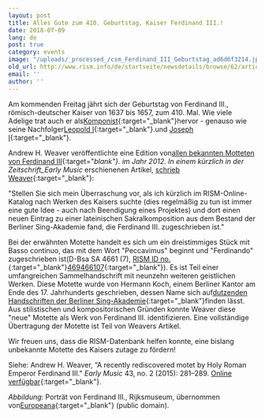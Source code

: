 ```yaml
---
layout: post
title: Alles Gute zum 410. Geburtstag, Kaiser Ferdinand III.!
date: 2018-07-09
lang: de
post: true
category: events
image: "/uploads/_processed_/csm_Ferdinand_III_Geburtstag_ad6d6f3214.jpg"
old_url: http://www.rism.info/de/startseite/newsdetails/browse/62/article/64/happy-410th-birthday-holy-roman-emperor-ferdinand-iii.html
email: ''
author: ''
---
```



Am kommenden Freitag jährt sich der Geburtstag von Ferdinand III., römisch-deutscher Kaiser von 1637 bis 1657, zum 410. Mal. Wie viele Adelige trat auch er als[Komponist](https://opac.rism.info/search?View=rism&author=135163781&Language=de){:target="_blank"}hervor - genauso wie seine Nachfolger[Leopold I](https://opac.rism.info/search?View=rism&author=118571869&Language=de){:target="_blank"}.und [Joseph I](https://opac.rism.info/search?View=rism&author=118558390&Language=de){:target="_blank"}.

Andrew H. Weaver veröffentlichte eine Edition von[allen bekannten Motteten von Ferdinand III](https://www.areditions.com/publications/collegium-musicum/motets-by-emperor-ferdinand-iii-et-al-y2-018.html){:target="_blank"}. im Jahr 2012. In einem kürzlich in der Zeitschrift_Early Music_ erschienenen Artikel, [schrieb Weaver](https://doi.org/10.1093/em/cav001){:target="_blank"}:

"Stellen Sie sich mein Überraschung vor, als ich kürzlich im RISM-Online-Katalog nach Werken des Kaisers suchte (dies regelmäßig zu tun ist immer eine gute Idee - auch nach Beendigung eines Projektes) und dort einen neuen Eintrag zu einer lateinischen Sakralkomposition aus dem Bestand der Berliner Sing-Akademie fand, die Ferdinand III. zugeschrieben ist."

Bei der erwähnten Motette handelt es sich um ein dreistimmiges Stück mit Basso continuo, das mit dem Wort "Peccavimus" beginnt und "Ferdinando" zugeschrieben ist(D-Bsa SA 4661 (7), [RISM ID no.](https://opac.rism.info/search?id=469466107&Language=en){:target="_blank"}[469466107](https://opac.rism.info/search?id=469466107&Language=de){:target="_blank"}). Es ist Teil einer umfangreichen Sammelhandschrift mit neunzehn weiteren geistlichen Werken. Diese Motette wurde von Hermann Koch, einem Berliner Kantor am Ende des 17. Jahrhunderts geschrieben, dessen Name sich auf[dutzenden Handschriften der Berliner Sing-Akademie](https://opac.rism.info/search?View=rism&q=hermann+koch&Language=de){:target="_blank"}finden lässt. Aus stilistischen und kompositorischen Gründen konnte Weaver diese "neue" Motette als Werk von Ferdinand III. identifizieren. Eine vollständige Übertragung der Motette ist Teil von Weavers Artikel.

Wir freuen uns, dass die RISM-Datenbank helfen konnte, eine bislang unbekannte Motette des Kaisers zutage zu fördern!

Siehe:
Andrew H. Weaver, “A recently rediscovered motet by Holy Roman Emperor Ferdinand III." _Early Music_ 43, no. 2 (2015): 281–289. [Online verfügbar](https://doi.org/10.1093/em/cav001){:target="_blank"}.



_Abbildung_: Porträt von Ferdinand III., Rijksmuseum, übernommen von[Europeana](http://data.europeana.eu/item/90402/RP_P_OB_9022){:target="_blank"} (public domain).





<script type="text/javascript">var switchTo5x=true;</script><script type="text/javascript" src="http://w.sharethis.com/button/buttons.js"></script><script type="text/javascript">stLight.options({publisher: "9b601438-1ce1-49d8-bfd7-9cff5df54c17", doNotHash: false, doNotCopy: false, hashAddressBar: false});</script>
